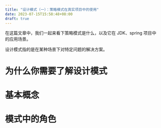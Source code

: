 ```yaml
---
title: "设计模式（一）：策略模式在真实项目中的使用"
date: 2023-07-15T15:58:48+08:00
draft: true
---
```




在这篇文章中，我们一起来看下策略模式是什么，以及它在 JDK、spring 项目中的应用场景。

设计模式指的是在某种场景下对特定问题的解决方案。

# 为什么你需要了解设计模式



# 基本概念



# 模式中的角色





